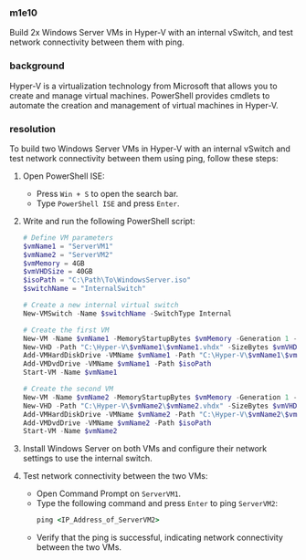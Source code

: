 ### m1e10

<p>Build 2x Windows Server VMs in Hyper-V with an internal vSwitch, and test network connectivity between them with ping.</p>

### background

<p>Hyper-V is a virtualization technology from Microsoft that allows you to create and manage virtual machines. PowerShell provides cmdlets to automate the creation and management of virtual machines in Hyper-V.</p>

### resolution

To build two Windows Server VMs in Hyper-V with an internal vSwitch and test network connectivity between them using ping, follow these steps:

1. Open PowerShell ISE:
   - Press `Win + S` to open the search bar.
   - Type `PowerShell ISE` and press `Enter`.

2. Write and run the following PowerShell script:
   ```powershell
   # Define VM parameters
   $vmName1 = "ServerVM1"
   $vmName2 = "ServerVM2"
   $vmMemory = 4GB
   $vmVHDSize = 40GB
   $isoPath = "C:\Path\To\WindowsServer.iso"
   $switchName = "InternalSwitch"

   # Create a new internal virtual switch
   New-VMSwitch -Name $switchName -SwitchType Internal

   # Create the first VM
   New-VM -Name $vmName1 -MemoryStartupBytes $vmMemory -Generation 1 -SwitchName $switchName
   New-VHD -Path "C:\Hyper-V\$vmName1\$vmName1.vhdx" -SizeBytes $vmVHDSize -Dynamic
   Add-VMHardDiskDrive -VMName $vmName1 -Path "C:\Hyper-V\$vmName1\$vmName1.vhdx"
   Add-VMDvdDrive -VMName $vmName1 -Path $isoPath
   Start-VM -Name $vmName1

   # Create the second VM
   New-VM -Name $vmName2 -MemoryStartupBytes $vmMemory -Generation 1 -SwitchName $switchName
   New-VHD -Path "C:\Hyper-V\$vmName2\$vmName2.vhdx" -SizeBytes $vmVHDSize -Dynamic
   Add-VMHardDiskDrive -VMName $vmName2 -Path "C:\Hyper-V\$vmName2\$vmName2.vhdx"
   Add-VMDvdDrive -VMName $vmName2 -Path $isoPath
   Start-VM -Name $vmName2
   ```

3. Install Windows Server on both VMs and configure their network settings to use the internal switch.

4. Test network connectivity between the two VMs:
   - Open Command Prompt on `ServerVM1`.
   - Type the following command and press `Enter` to ping `ServerVM2`:
     ```cmd
     ping <IP_Address_of_ServerVM2>
     ```
   - Verify that the ping is successful, indicating network connectivity between the two VMs.
